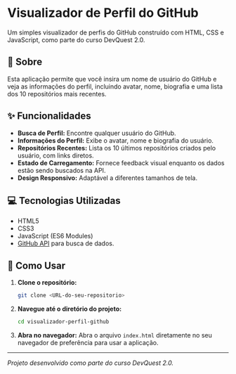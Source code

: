 # Visualizador de Perfil do GitHub

Um simples visualizador de perfis do GitHub construído com HTML, CSS e JavaScript, como parte do curso DevQuest 2.0.

## 📖 Sobre

Esta aplicação permite que você insira um nome de usuário do GitHub e veja as informações do perfil, incluindo avatar, nome, biografia e uma lista dos 10 repositórios mais recentes.

## ✨ Funcionalidades

-   **Busca de Perfil:** Encontre qualquer usuário do GitHub.
-   **Informações do Perfil:** Exibe o avatar, nome e biografia do usuário.
-   **Repositórios Recentes:** Lista os 10 últimos repositórios criados pelo usuário, com links diretos.
-   **Estado de Carregamento:** Fornece feedback visual enquanto os dados estão sendo buscados na API.
-   **Design Responsivo:** Adaptável a diferentes tamanhos de tela.

## 💻 Tecnologias Utilizadas

-   HTML5
-   CSS3
-   JavaScript (ES6 Modules)
-   [GitHub API](https://docs.github.com/en/rest) para busca de dados.

## 🚀 Como Usar

1.  **Clone o repositório:**
    ```bash
    git clone <URL-do-seu-repositorio>
    ```
2.  **Navegue até o diretório do projeto:**
    ```bash
    cd visualizador-perfil-github
    ```
3.  **Abra no navegador:**
    Abra o arquivo `index.html` diretamente no seu navegador de preferência para usar a aplicação.

---
*Projeto desenvolvido como parte do curso DevQuest 2.0.*
